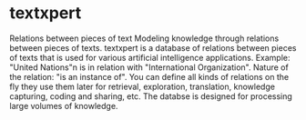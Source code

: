 # textxpert
Relations between pieces of text
Modeling knowledge through relations between pieces of texts. textxpert is a database of relations between pieces of texts that is used for various artificial intelligence applications.
Example: "United Nations"n is in relation with "International Organization". Nature of the relation: "is an instance of".
You can define all kinds of relations on the fly they use them later for retrieval, exploration, translation, knowledge capturing, coding and sharing, etc. The databse is designed for processing large volumes of knowledge.
